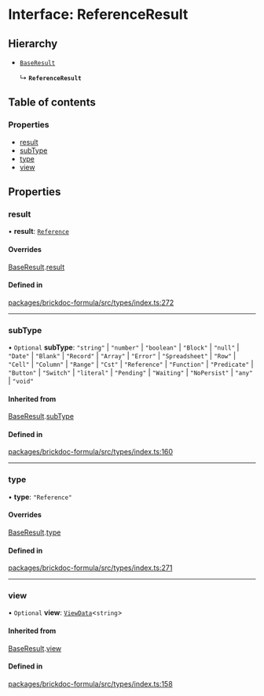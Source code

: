 # Interface: ReferenceResult

## Hierarchy

- [`BaseResult`](BaseResult.md)

  ↳ **`ReferenceResult`**

## Table of contents

### Properties

- [result](ReferenceResult.md#result)
- [subType](ReferenceResult.md#subtype)
- [type](ReferenceResult.md#type)
- [view](ReferenceResult.md#view)

## Properties

### <a id="result" name="result"></a> result

• **result**: [`Reference`](../README.md#reference)

#### Overrides

[BaseResult](BaseResult.md).[result](BaseResult.md#result)

#### Defined in

[packages/brickdoc-formula/src/types/index.ts:272](https://github.com/brickdoc/brickdoc/blob/main/packages/brickdoc-formula/src/types/index.ts#L272)

---

### <a id="subtype" name="subtype"></a> subType

• `Optional` **subType**: `"string"` \| `"number"` \| `"boolean"` \| `"Block"` \| `"null"` \| `"Date"` \| `"Blank"` \| `"Record"` \| `"Array"` \| `"Error"` \| `"Spreadsheet"` \| `"Row"` \| `"Cell"` \| `"Column"` \| `"Range"` \| `"Cst"` \| `"Reference"` \| `"Function"` \| `"Predicate"` \| `"Button"` \| `"Switch"` \| `"literal"` \| `"Pending"` \| `"Waiting"` \| `"NoPersist"` \| `"any"` \| `"void"`

#### Inherited from

[BaseResult](BaseResult.md).[subType](BaseResult.md#subtype)

#### Defined in

[packages/brickdoc-formula/src/types/index.ts:160](https://github.com/brickdoc/brickdoc/blob/main/packages/brickdoc-formula/src/types/index.ts#L160)

---

### <a id="type" name="type"></a> type

• **type**: `"Reference"`

#### Overrides

[BaseResult](BaseResult.md).[type](BaseResult.md#type)

#### Defined in

[packages/brickdoc-formula/src/types/index.ts:271](https://github.com/brickdoc/brickdoc/blob/main/packages/brickdoc-formula/src/types/index.ts#L271)

---

### <a id="view" name="view"></a> view

• `Optional` **view**: [`ViewData`](ViewData.md)<`string`\>

#### Inherited from

[BaseResult](BaseResult.md).[view](BaseResult.md#view)

#### Defined in

[packages/brickdoc-formula/src/types/index.ts:158](https://github.com/brickdoc/brickdoc/blob/main/packages/brickdoc-formula/src/types/index.ts#L158)
